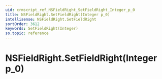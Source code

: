 ```yaml
---
uid: crmscript_ref_NSFieldRight_SetFieldRight_Integer_p_0
title: NSFieldRight.SetFieldRight(Integer p_0)
intellisense: NSFieldRight.SetFieldRight
sortOrder: 3612
keywords: SetFieldRight(Integer)
so.topic: reference
---
```


# NSFieldRight.SetFieldRight(Integer p_0)

